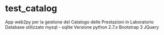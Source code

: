 # test_catalog
App web2py per la gestione del Catalogo delle Prestazioni in Laboratorio
Database utilizzato mysql - sqlite
Versione python 2.7.x
Bootstrap 3
JQuery
